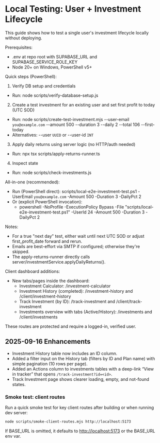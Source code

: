 # Local Testing: User + Investment Lifecycle

This guide shows how to test a single user's investment lifecycle locally without deploying.

Prerequisites:

- .env at repo root with SUPABASE_URL and SUPABASE_SERVICE_ROLE_KEY
- Node 20+ on Windows, PowerShell v5+

Quick steps (PowerShell):

1. Verify DB setup and credentials

- Run: node scripts/verify-database-setup.js

2. Create a test investment for an existing user and set first profit to today (UTC SOD)

- Run: node scripts/create-test-investment.mjs --user-email `you@example.com` --amount 500 --duration 3 --daily 2 --total 106 --first-today
- Alternatives: --user `UUID` or --user-id `INT`

3. Apply daily returns using server logic (no HTTP/auth needed)

- Run: npx tsx scripts/apply-returns-runner.ts

4. Inspect state

- Run: node scripts/check-investments.js

All-in-one (recommended):

- Run (PowerShell direct): scripts/local-e2e-investment-test.ps1 -UserEmail `you@example.com` -Amount 500 -Duration 3 -DailyPct 2
- Or (explicit PowerShell invocation):
  - powershell -NoProfile -ExecutionPolicy Bypass -File "scripts/local-e2e-investment-test.ps1" -UserId 24 -Amount 500 -Duration 3 -DailyPct 2

Notes:

- For a true "next day" test, either wait until next UTC SOD or adjust first_profit_date forward and rerun.
- Emails are best-effort via SMTP if configured; otherwise they're skipped.
- The apply-returns-runner directly calls server/investmentService.applyDailyReturns().

Client dashboard additions:

- New tabs/pages inside the dashboard:
  - Investment Calculator: /investment-calculator
  - Investment History (completed): /investment-history and /client/investment-history
  - Track Investment (by ID): /track-investment and /client/track-investment
  - Investments overview with tabs (Active/History): /investments and /client/investments

These routes are protected and require a logged-in, verified user.

## 2025-09-16 Enhancements

- Investment History table now includes an ID column.
- Added a filter input on the History tab (filters by ID and Plan name) with simple pagination (10 rows per page).
- Added an Actions column to investments tables with a deep-link “View in tracker” that opens `/track-investment?id=<id>`.
- Track Investment page shows clearer loading, empty, and not-found states.

### Smoke test: client routes

Run a quick smoke test for key client routes after building or when running dev server:

```bash
node scripts/smoke-client-routes.mjs http://localhost:5173
```

If BASE_URL is omitted, it defaults to <http://localhost:5173> or the BASE_URL env var.
